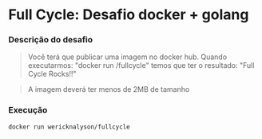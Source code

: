 # Full Cycle: Desafio docker + golang

### Descrição do desafio

> Você terá que publicar uma imagem no docker hub. Quando executarmos: "docker run <seu-user>/fullcycle" temos que ter o resultado: "Full Cycle Rocks!!"

> A imagem deverá ter menos de 2MB de tamanho

### Execução

```docker pull wericknalyson/fullcycle
docker run wericknalyson/fullcycle
```
